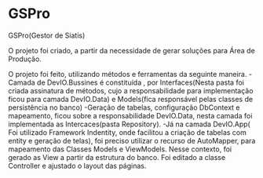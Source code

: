 # GSPro
GSPro(Gestor de Siatis)

O projeto foi criado, a partir da necessidade de gerar soluções para Área de Produção.

O projeto foi feito, utilizando métodos e ferramentas da seguinte maneira.
-Camada de DevIO.Bussines é constituída , por Interfaces(Nesta pasta foi criada assinatura de métodos, 
cujo a responsabilidade para implementação ficou para camada DevIO.Data) e Models(fica responsável pelas classes de persistência no banco)
-Geração de tabelas, configuração DbContext e mapeamento, ficou sobre a responsabilidade DevIO.Data, nesta camada foi implementada
as Intercaces(pasta Repository).
-Já na camada DevIO.App( Foi utilizado Framework Indentity, onde facilitou a criação de tabelas com entity e geração de telas), 
foi preciso utilizar o recurso de AutoMapper, para mapeamento das Classes Models e ViewModels. 
Nesse contexto, foi gerado as View a partir da estrutura do banco. Foi editado a classe Controller e ajustado o layout das páginas.

